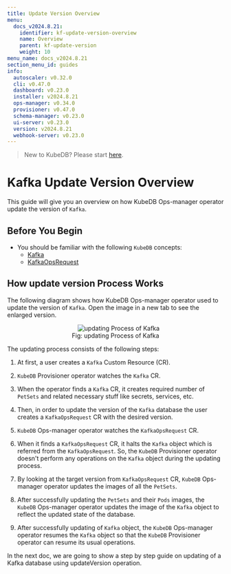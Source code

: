 ```yaml
---
title: Update Version Overview
menu:
  docs_v2024.8.21:
    identifier: kf-update-version-overview
    name: Overview
    parent: kf-update-version
    weight: 10
menu_name: docs_v2024.8.21
section_menu_id: guides
info:
  autoscaler: v0.32.0
  cli: v0.47.0
  dashboard: v0.23.0
  installer: v2024.8.21
  ops-manager: v0.34.0
  provisioner: v0.47.0
  schema-manager: v0.23.0
  ui-server: v0.23.0
  version: v2024.8.21
  webhook-server: v0.23.0
---
```


> New to KubeDB? Please start [here](/docs/v2024.8.21/README).

# Kafka Update Version Overview

This guide will give you an overview on how KubeDB Ops-manager operator update the version of `Kafka`.

## Before You Begin

- You should be familiar with the following `KubeDB` concepts:
    - [Kafka](/docs/v2024.8.21/guides/kafka/concepts/kafka)
    - [KafkaOpsRequest](/docs/v2024.8.21/guides/kafka/concepts/kafkaopsrequest)

## How update version Process Works

The following diagram shows how KubeDB Ops-manager operator used to update the version of `Kafka`. Open the image in a new tab to see the enlarged version.

<figure align="center">
  <img alt="updating Process of Kafka" src="/docs/v2024.8.21/images/day-2-operation/kafka/kf-update-version.svg">
<figcaption align="center">Fig: updating Process of Kafka</figcaption>
</figure>

The updating process consists of the following steps:

1. At first, a user creates a `Kafka` Custom Resource (CR).

2. `KubeDB` Provisioner  operator watches the `Kafka` CR.

3. When the operator finds a `Kafka` CR, it creates required number of `PetSets` and related necessary stuff like secrets, services, etc.

4. Then, in order to update the version of the `Kafka` database the user creates a `KafkaOpsRequest` CR with the desired version.

5. `KubeDB` Ops-manager operator watches the `KafkaOpsRequest` CR.

6. When it finds a `KafkaOpsRequest` CR, it halts the `Kafka` object which is referred from the `KafkaOpsRequest`. So, the `KubeDB` Provisioner  operator doesn't perform any operations on the `Kafka` object during the updating process.

7. By looking at the target version from `KafkaOpsRequest` CR, `KubeDB` Ops-manager operator updates the images of all the `PetSets`.

8. After successfully updating the `PetSets` and their `Pods` images, the `KubeDB` Ops-manager operator updates the image of the `Kafka` object to reflect the updated state of the database.

9. After successfully updating of `Kafka` object, the `KubeDB` Ops-manager operator resumes the `Kafka` object so that the `KubeDB` Provisioner  operator can resume its usual operations.

In the next doc, we are going to show a step by step guide on updating of a Kafka database using updateVersion operation.